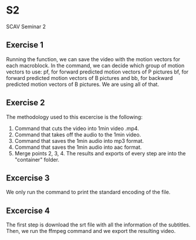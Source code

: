 # S2
SCAV Seminar 2

## Exercise 1
Running the function, we can save the video with the motion vectors for each macroblock. In the command, we can decide which group of motion vectors to use: pf, for forward predicted motion vectors of P pictures bf, for forward predicted motion vectors of B pictures and bb, for backward predicted motion vectors of B pictures. We are using all of that.

## Exercise 2
The methodology used to this excercise is the following:
1. Command that cuts the video into 1min video .mp4.
2. Command that takes off the audio to the 1min video.
3. Command that saves the 1min audio into mp3 format.
4. Command that saves the 1min audio into aac format.
5. Merge points 2, 3, 4.
The results and exports of every step are into the "container" folder.

## Excercise 3
We only run the command to print the standard encoding of the file.

## Excercise 4
The first step is download the srt file with all the information of the subtitles. Then, we run the ffmpeg command and we export the resulting video.
